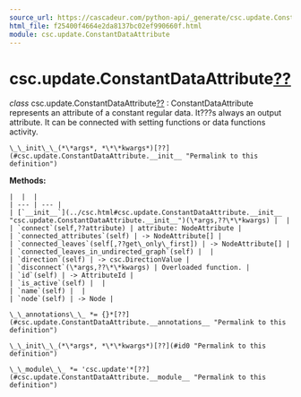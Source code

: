 ```yaml
---
source_url: https://cascadeur.com/python-api/_generate/csc.update.ConstantDataAttribute.html
html_file: f25400f4664e2da8137bc02ef990660f.html
module: csc.update.ConstantDataAttribute
---
```


# csc.update.ConstantDataAttribute[??](#csc-update-constantdataattribute "Permalink to this heading")

*class* csc.update.ConstantDataAttribute[??](#csc.update.ConstantDataAttribute "Permalink to this definition")
:   ConstantDataAttribute represents an attribute of a constant regular data.
    It???s always an output attribute.
    It can be connected with setting functions or data functions activity.

    \_\_init\_\_(*\*args*, *\*\*kwargs*)[??](#csc.update.ConstantDataAttribute.__init__ "Permalink to this definition")

    
**Methods:**

    |  |  |
    | --- | --- |
    | [`__init__`](../csc.html#csc.update.ConstantDataAttribute.__init__ "csc.update.ConstantDataAttribute.__init__")(\*args,??\*\*kwargs) |  |
    | `connect`(self,??attribute) | attribute: NodeAttribute |
    | `connected_attributes`(self) | -> NodeAttribute[] |
    | `connected_leaves`(self[,??get\_only\_first]) | -> NodeAttribute[] |
    | `connected_leaves_in_undirected_graph`(self) |  |
    | `direction`(self) | -> csc.DirectionValue |
    | `disconnect`(\*args,??\*\*kwargs) | Overloaded function. |
    | `id`(self) | -> AttributeId |
    | `is_active`(self) |  |
    | `name`(self) |  |
    | `node`(self) | -> Node |

    \_\_annotations\_\_ *= {}*[??](#csc.update.ConstantDataAttribute.__annotations__ "Permalink to this definition")

    \_\_init\_\_(*\*args*, *\*\*kwargs*)[??](#id0 "Permalink to this definition")

    \_\_module\_\_ *= 'csc.update'*[??](#csc.update.ConstantDataAttribute.__module__ "Permalink to this definition")